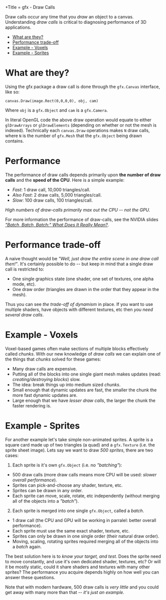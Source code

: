+Title = gfx - Draw Calls

Draw calls occur any time that you *draw* an object to a canvas. Understanding *draw calls* is critical to diagnosing performance of 3D applications.

 * [What are they?](#what-are-they)
 * [Performance trade-off](#performance-trade-off)
 * [Example - Voxels](#example-voxels)
 * [Example - Sprites](#example-sprites)

# What are they?

Using the gfx package a draw call is done through the `gfx.Canvas` interface, like so:

`canvas.Draw(image.Rect(0,0,0,0), obj, cam)`

Where `obj` is a `gfx.Object` and `cam` is a `gfx.Camera`.

In literal OpenGL code the above draw operation would equate to either `glDrawArrays` or `glDrawElements` (depending on whether or not the mesh is indexed). Technically each `canvas.Draw` operations makes `N` draw calls, where `N` is the number of `gfx.Mesh` that the `gfx.Object` being drawn contains.

# Performance

The performance of draw calls depends primarily upon **the number of draw calls** and the **speed of the CPU**. Here is a simple example:

 * *Fast*: 1 draw call, 10,000 triangles/call.
 * *Also Fast*: 2 draw calls, 5,000 triangles/call.
 * *Slow*: 100 draw calls, 100 triangles/call.

*High numbers of draw-calls primarily max out the CPU -- not the GPU.*

For more information the performance of draw-calls, see the NVIDIA slides *["Batch, Batch, Batch:" What Does It Really Mean?](http://www.nvidia.com/docs/IO/8228/BatchBatchBatch.pdf)*.

# Performance trade-off

A naive thought would be *"Well, just draw the entire scene in one draw call then!"*. It's certainly possible to do -- but keep in mind that a single draw call is restricted to:

 * One single graphics state (one shader, one set of textures, one alpha mode, etc).
 * One draw order (triangles are drawn in the order that they appear in the mesh).

Thus you can see *the trade-off of dynamism* in place. If you want to use multiple shaders, have objects with different textures, etc then *you need several draw calls*.

# Example - Voxels

Voxel-based games often make sections of multiple blocks effectively called *chunks*. With our new knowledge of *draw calls* we can explain one of the things that *chunks* solved for these games:

 * Many draw calls are expensive.
 * Putting all of the blocks into one single giant mesh makes updates (read: *creating/destroying blocks*) slow.
 * The idea: break things up into medium sized *chunks*.
  * Small enough that dynamic updates are fast, the smaller the chunk the more fast dynamic updates are.
  * Large enough that we have *lesser draw calls*, the larger the chunk the faster rendering is.

# Example - Sprites

For another example let's take simple non-animated sprites. A sprite is a square card made up of two triangles (a quad) and a `gfx.Texture` (i.e. the sprite sheet image). Lets say we want to draw *500 sprites*, there are two cases:

 1. Each sprite is it's own `gfx.Object` (i.e. no *"batching"*):
  * 500 draw calls (more draw calls means more CPU will be used: *slower overall performance*).
  * Sprites can pick-and-choose any shader, texture, etc.
  * Sprites can be drawn in any order.
  * Each sprite can move, scale, rotate, etc independently (without merging all of the objects into a *"batch"*).
 2. Each sprite is merged into one single `gfx.Object`, called a *batch*.
  * 1 draw call (the CPU and GPU will be working in parralel: better overall performance).
  * Each sprite must use the same exact shader, texture, etc.
  * Sprites can only be drawn in one single order (their natural draw order).
  * Moving, scaling, rotating sprites required merging all of the objects into a *batch* again.

The best solution here is to *know your target, and test*. Does the sprite need to move constantly, and use it's own dedicated shader, textures, etc? Or will it be mostly static, could it share shaders and textures with many other sprites? The performance you acquire depends highly on how well you can answer these questions.

Note that with modern hardware, 500 draw calls is *very little* and you could get away with many more than that -- *it's just an example*.
